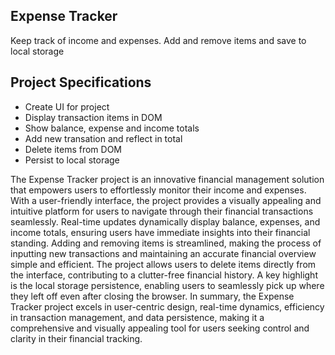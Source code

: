 
## Expense Tracker

Keep track of income and expenses. Add and remove items and save to local storage

## Project Specifications

- Create UI for project
- Display transaction items in DOM
- Show balance, expense and income totals
- Add new transation and reflect in total
- Delete items from DOM
- Persist to local storage

The Expense Tracker project is an innovative financial management solution that empowers users to effortlessly monitor their income and expenses. With a user-friendly interface, the project provides a visually appealing and intuitive platform for users to navigate through their financial transactions seamlessly. Real-time updates dynamically display balance, expenses, and income totals, ensuring users have immediate insights into their financial standing. Adding and removing items is streamlined, making the process of inputting new transactions and maintaining an accurate financial overview simple and efficient. The project allows users to delete items directly from the interface, contributing to a clutter-free financial history. A key highlight is the local storage persistence, enabling users to seamlessly pick up where they left off even after closing the browser. In summary, the Expense Tracker project excels in user-centric design, real-time dynamics, efficiency in transaction management, and data persistence, making it a comprehensive and visually appealing tool for users seeking control and clarity in their financial tracking.
